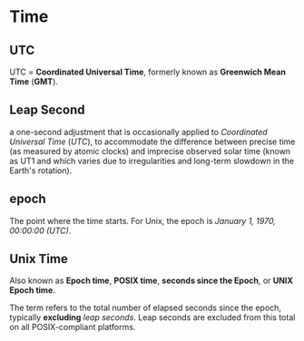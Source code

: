 # Time

## UTC

UTC = **Coordinated Universal Time**, formerly known as **Greenwich Mean Time** (**GMT**).

## Leap Second

a one-second adjustment that is occasionally applied to *Coordinated Universal Time* (*UTC*),
to accommodate the difference between precise time (as measured by atomic clocks)
and imprecise observed solar time
(known as UT1 and which varies due to irregularities and long-term slowdown in the Earth's rotation).

## epoch

The point where the time starts.
For Unix, the epoch is *January 1, 1970, 00:00:00 (UTC)*.

## Unix Time

Also known as **Epoch time**, **POSIX time**, **seconds since the Epoch**, or **UNIX Epoch time**.

The term refers to the total number of elapsed seconds since the epoch,
typically **excluding** *leap seconds*.
Leap seconds are excluded from this total on all POSIX-compliant platforms.
